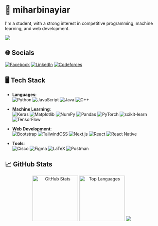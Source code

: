 # 👋 miharbinayiar

I'm a student, with a strong interest in competitive programming, machine learning, and web development.

[![](https://visitcount.itsvg.in/api?id=nayiarmiharbi&icon=10&color=13)](https://visitcount.itsvg.in)

## 🌐 Socials
[![Facebook](https://img.shields.io/badge/Facebook-%231877F2.svg?logo=Facebook&logoColor=white)](https://facebook.com/raiyan..9404) 
[![LinkedIn](https://img.shields.io/badge/LinkedIn-%230077B5.svg?logo=linkedin&logoColor=white)](https://linkedin.com/in/raiyan-) 
[![Codeforces](https://img.shields.io/badge/Codeforces-%234B6B87.svg?logo=Codeforces&logoColor=white)](https://codeforces.com/profile/miharbinayiar)



## 🖥️ Tech Stack

- **Languages**:  
  ![Python](https://img.shields.io/badge/python-3670A0?style=flat-square&logo=python&logoColor=ffdd54)
  ![JavaScript](https://img.shields.io/badge/javascript-%23323330.svg?style=flat-square&logo=javascript&logoColor=%23F7DF1E)
  ![Java](https://img.shields.io/badge/java-%23ED8B00.svg?style=flat-square&logo=openjdk&logoColor=white)
  ![C++](https://img.shields.io/badge/c++-%2300599C.svg?style=flat-square&logo=c%2B%2B&logoColor=white)  
  
  
 

- **Machine Learning**:  
  ![Keras](https://img.shields.io/badge/Keras-%23D00000.svg?style=flat-square&logo=Keras&logoColor=white)
  ![Matplotlib](https://img.shields.io/badge/Matplotlib-%23ffffff.svg?style=flat-square&logo=Matplotlib&logoColor=black)
  ![NumPy](https://img.shields.io/badge/numpy-%23013243.svg?style=flat-square&logo=numpy&logoColor=white)
  ![Pandas](https://img.shields.io/badge/pandas-%23150458.svg?style=flat-square&logo=pandas&logoColor=white)
  ![PyTorch](https://img.shields.io/badge/PyTorch-%23EE4C2C.svg?style=flat-square&logo=PyTorch&logoColor=white)
  ![scikit-learn](https://img.shields.io/badge/scikit--learn-%23F7931E.svg?style=flat-square&logo=scikit-learn&logoColor=white)
  ![TensorFlow](https://img.shields.io/badge/TensorFlow-%23FF6F00.svg?style=flat-square&logo=TensorFlow&logoColor=white)  

- **Web Development**:  
  ![Bootstrap](https://img.shields.io/badge/bootstrap-%238511FA.svg?style=flat-square&logo=bootstrap&logoColor=white)
  ![TailwindCSS](https://img.shields.io/badge/tailwindcss-%2338B2AC.svg?style=flat-square&logo=tailwind-css&logoColor=white)
  ![Next.js](https://img.shields.io/badge/next.js-%23E0234E.svg?style=flat-square&logo=nextdotjs&logoColor=white)
  ![React](https://img.shields.io/badge/react-%2320232a.svg?style=flat-square&logo=react&logoColor=%2361DAFB)
  ![React Native](https://img.shields.io/badge/react_native-%2320232a.svg?style=flat-square&logo=react&logoColor=%2361DAFB)  

- **Tools**:  
  ![Cisco](https://img.shields.io/badge/cisco-%23049fd9.svg?style=flat-square&logo=cisco&logoColor=black)
  ![Figma](https://img.shields.io/badge/figma-%23F24E1E.svg?style=flat-square&logo=figma&logoColor=white)
  ![LaTeX](https://img.shields.io/badge/LaTeX-008080?style=flat-square&logo=latex&logoColor=white)
  ![Postman](https://img.shields.io/badge/Postman-FF6C37?style=flat-square&logo=postman&logoColor=white)

 



## 📈 GitHub Stats

<p align="center">
  <img src="https://github-readme-stats.vercel.app/api?username=nayiarmiharbi&theme=transparent&hide_border=false&include_all_commits=false&count_private=false&layout=compact" height="150"  alt="GitHub Stats" />
<!--   <img src="https://github-readme-streak-stats.herokuapp.com/?user=nayiarmiharbi&theme=transparent&hide_border=false&include_all_commits=false&count_private=false&layout=compact" height="150"  alt="Summary" /> -->
  <img src="https://github-readme-stats.vercel.app/api/top-langs/?username=nayiarmiharbi&theme=transparent&hide_border=false&include_all_commits=false&count_private=false&layout=compact" height="150"  alt="Top Languages" />
  <img src="https://github-readme-activity-graph.vercel.app/graph/?username=nayiarmiharbi&bg_color=transparent&color=F8D866&line=F85D7F&point=FFFFFF&hide_border=false" /></a>
</p>



